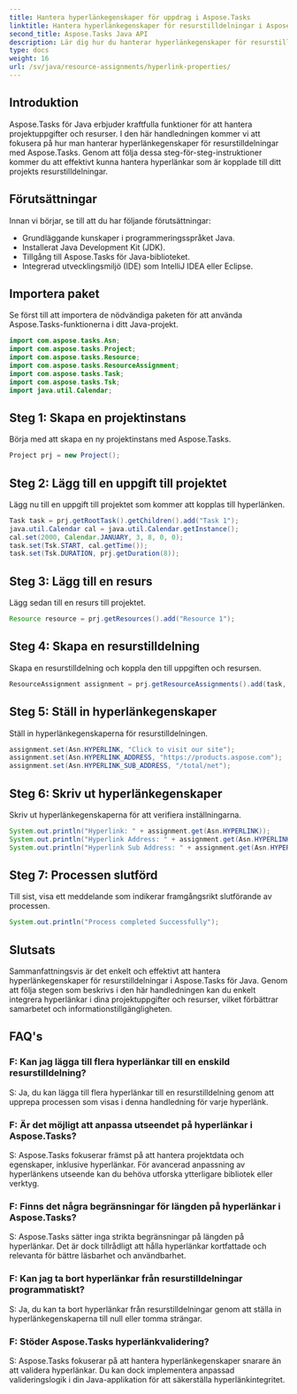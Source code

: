 ```yaml
---
title: Hantera hyperlänkegenskaper för uppdrag i Aspose.Tasks
linktitle: Hantera hyperlänkegenskaper för resurstilldelningar i Aspose.Tasks
second_title: Aspose.Tasks Java API
description: Lär dig hur du hanterar hyperlänkegenskaper för resurstilldelningar i Aspose.Tasks för Java. Förbättra samarbete och tillgänglighet i projektledning.
type: docs
weight: 16
url: /sv/java/resource-assignments/hyperlink-properties/
---
```

## Introduktion
Aspose.Tasks för Java erbjuder kraftfulla funktioner för att hantera projektuppgifter och resurser. I den här handledningen kommer vi att fokusera på hur man hanterar hyperlänkegenskaper för resurstilldelningar med Aspose.Tasks. Genom att följa dessa steg-för-steg-instruktioner kommer du att effektivt kunna hantera hyperlänkar som är kopplade till ditt projekts resurstilldelningar.
## Förutsättningar
Innan vi börjar, se till att du har följande förutsättningar:
- Grundläggande kunskaper i programmeringsspråket Java.
- Installerat Java Development Kit (JDK).
- Tillgång till Aspose.Tasks för Java-biblioteket.
- Integrerad utvecklingsmiljö (IDE) som IntelliJ IDEA eller Eclipse.

## Importera paket
Se först till att importera de nödvändiga paketen för att använda Aspose.Tasks-funktionerna i ditt Java-projekt.
```java
import com.aspose.tasks.Asn;
import com.aspose.tasks.Project;
import com.aspose.tasks.Resource;
import com.aspose.tasks.ResourceAssignment;
import com.aspose.tasks.Task;
import com.aspose.tasks.Tsk;
import java.util.Calendar;
```
## Steg 1: Skapa en projektinstans
Börja med att skapa en ny projektinstans med Aspose.Tasks.
```java
Project prj = new Project();
```
## Steg 2: Lägg till en uppgift till projektet
Lägg nu till en uppgift till projektet som kommer att kopplas till hyperlänken.
```java
Task task = prj.getRootTask().getChildren().add("Task 1");
java.util.Calendar cal = java.util.Calendar.getInstance();
cal.set(2000, Calendar.JANUARY, 3, 8, 0, 0);
task.set(Tsk.START, cal.getTime());
task.set(Tsk.DURATION, prj.getDuration(8));
```
## Steg 3: Lägg till en resurs
Lägg sedan till en resurs till projektet.
```java
Resource resource = prj.getResources().add("Resource 1");
```
## Steg 4: Skapa en resurstilldelning
Skapa en resurstilldelning och koppla den till uppgiften och resursen.
```java
ResourceAssignment assignment = prj.getResourceAssignments().add(task, resource);
```
## Steg 5: Ställ in hyperlänkegenskaper
Ställ in hyperlänkegenskaperna för resurstilldelningen.
```java
assignment.set(Asn.HYPERLINK, "Click to visit our site");
assignment.set(Asn.HYPERLINK_ADDRESS, "https://products.aspose.com");
assignment.set(Asn.HYPERLINK_SUB_ADDRESS, "/total/net");
```
## Steg 6: Skriv ut hyperlänkegenskaper
Skriv ut hyperlänkegenskaperna för att verifiera inställningarna.
```java
System.out.println("Hyperlink: " + assignment.get(Asn.HYPERLINK));
System.out.println("Hyperlink Address: " + assignment.get(Asn.HYPERLINK_ADDRESS));
System.out.println("Hyperlink Sub Address: " + assignment.get(Asn.HYPERLINK_SUB_ADDRESS));
```
## Steg 7: Processen slutförd
Till sist, visa ett meddelande som indikerar framgångsrikt slutförande av processen.
```java
System.out.println("Process completed Successfully");
```

## Slutsats
Sammanfattningsvis är det enkelt och effektivt att hantera hyperlänkegenskaper för resurstilldelningar i Aspose.Tasks för Java. Genom att följa stegen som beskrivs i den här handledningen kan du enkelt integrera hyperlänkar i dina projektuppgifter och resurser, vilket förbättrar samarbetet och informationstillgängligheten.
## FAQ's
### F: Kan jag lägga till flera hyperlänkar till en enskild resurstilldelning?
S: Ja, du kan lägga till flera hyperlänkar till en resurstilldelning genom att upprepa processen som visas i denna handledning för varje hyperlänk.
### F: Är det möjligt att anpassa utseendet på hyperlänkar i Aspose.Tasks?
S: Aspose.Tasks fokuserar främst på att hantera projektdata och egenskaper, inklusive hyperlänkar. För avancerad anpassning av hyperlänkens utseende kan du behöva utforska ytterligare bibliotek eller verktyg.
### F: Finns det några begränsningar för längden på hyperlänkar i Aspose.Tasks?
S: Aspose.Tasks sätter inga strikta begränsningar på längden på hyperlänkar. Det är dock tillrådligt att hålla hyperlänkar kortfattade och relevanta för bättre läsbarhet och användbarhet.
### F: Kan jag ta bort hyperlänkar från resurstilldelningar programmatiskt?
S: Ja, du kan ta bort hyperlänkar från resurstilldelningar genom att ställa in hyperlänkegenskaperna till null eller tomma strängar.
### F: Stöder Aspose.Tasks hyperlänkvalidering?
S: Aspose.Tasks fokuserar på att hantera hyperlänkegenskaper snarare än att validera hyperlänkar. Du kan dock implementera anpassad valideringslogik i din Java-applikation för att säkerställa hyperlänkintegritet.